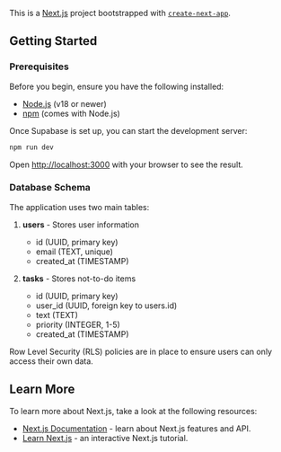 This is a [Next.js](https://nextjs.org) project bootstrapped with [`create-next-app`](https://nextjs.org/docs/app/api-reference/cli/create-next-app).

## Getting Started

### Prerequisites

Before you begin, ensure you have the following installed:

- [Node.js](https://nodejs.org/) (v18 or newer)
- [npm](https://www.npmjs.com/) (comes with Node.js)

Once Supabase is set up, you can start the development server:

```bash
npm run dev
```

Open [http://localhost:3000](http://localhost:3000) with your browser to see the result.

### Database Schema

The application uses two main tables:

1. **users** - Stores user information
   - id (UUID, primary key)
   - email (TEXT, unique)
   - created_at (TIMESTAMP)

2. **tasks** - Stores not-to-do items
   - id (UUID, primary key)
   - user_id (UUID, foreign key to users.id)
   - text (TEXT)
   - priority (INTEGER, 1-5)
   - created_at (TIMESTAMP)

Row Level Security (RLS) policies are in place to ensure users can only access their own data.

## Learn More

To learn more about Next.js, take a look at the following resources:

- [Next.js Documentation](https://nextjs.org/docs) - learn about Next.js features and API.
- [Learn Next.js](https://nextjs.org/learn) - an interactive Next.js tutorial.

